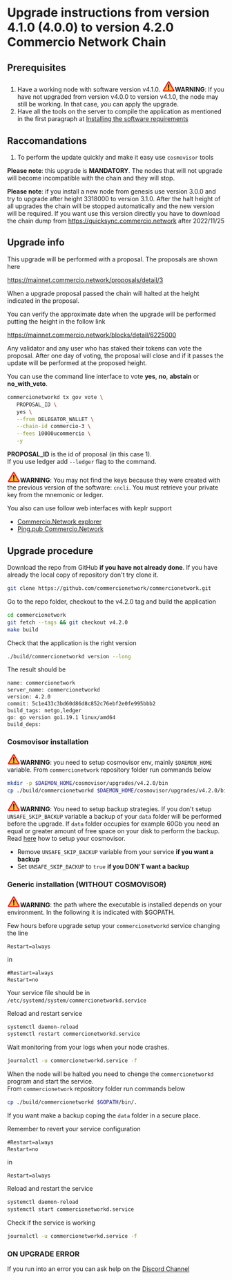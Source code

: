 # Upgrade instructions from version 4.1.0 (4.0.0) to version 4.2.0 Commercio Network Chain

## Prerequisites


1. Have a working node with software version v4.1.0. **<img src="../img/attetion.png" width="30">WARNING**:  If you have not upgraded from version v4.0.0 to version v4.1.0, the node may still be working. In that case, you can apply the upgrade.
2. Have all the tools on the server to compile the application as mentioned in the first paragraph at [Installing the software requirements](https://docs.commercio.network/nodes/full-node-installation.html#_1-installing-the-software-requirements)


## Raccomandations

1. To perform the update quickly and make it easy use `cosmovisor` tools


**Please note**: this upgrade is **MANDATORY**. The nodes that will not upgrade will become incompatible with the chain and they will stop.

**Please note**: if you install a new node from genesis use version 3.0.0 and try to upgrade after height 3318000 to version 3.1.0. After the halt height of all upgrades the chain will be stopped automatically and the new version will be required. If you want use this version directly you have to download the chain dump from https://quicksync.commercio.network after 2022/11/25

## Upgrade info

This upgrade will be performed with a proposal. The proposals are shown here

https://mainnet.commercio.network/proposals/detail/3

When a upgrade proposal passed the chain will halted at the height indicated in the proposal.

You can verify the approximate date when the upgrade will be performed putting the height in the follow link

https://mainnet.commercio.network/blocks/detail/6225000


Any validator and any user who has staked their tokens can vote the proposal. After one day of voting, the proposal will close and if it passes the update will be performed at the proposed height.

You can use the command line interface to vote **yes**, **no**, **abstain** or **no_with_veto**.

```bash
commercionetworkd tx gov vote \
   PROPOSAL_ID \
   yes \
   --from DELEGATOR_WALLET \
   --chain-id commercio-3 \
   --fees 10000ucommercio \
   -y
```


**PROPOSAL_ID** is the id of proposal (in this case 1).    
If you use ledger add `--ledger` flag to the command.

**<img src="../img/attetion.png" width="30">WARNING**: You may not find the keys because they were created with the previous version of the software: `cncli`. You must retrieve your private key from the mnemonic or ledger.


You also can use follow web interfaces with keplr support

- [Commercio.Network explorer](https://mainnet.commercio.network/proposals/)
- [Ping.pub Commercio.Network](https://ping.pub/commercio.network/gov)


## Upgrade procedure

Download the repo from GitHub **if you have not already done**. If you have already the local copy of repository don't try clone it.

```bash
git clone https://github.com/commercionetwork/commercionetwork.git
```

Go to the repo folder, checkout to the v4.2.0 tag and build the application

```bash
cd commercionetwork
git fetch --tags && git checkout v4.2.0
make build
```

Check that the application is the right version

```bash
./build/commercionetworkd version --long
```

The result should be

```
name: commercionetwork
server_name: commercionetworkd
version: 4.2.0
commit: 5c1e433c3bd60d86d8c852c76ebf2e0fe995bbb2
build_tags: netgo,ledger
go: go version go1.19.1 linux/amd64
build_deps:
```


### Cosmovisor installation

**<img src="../img/attetion.png" width="30">WARNING**: you need to setup cosmovisor env, mainly `$DAEMON_HOME` variable.
From `commercionetwork` repository folder run commands below

```bash
mkdir -p $DAEMON_HOME/cosmovisor/upgrades/v4.2.0/bin
cp ./build/commercionetworkd $DAEMON_HOME/cosmovisor/upgrades/v4.2.0/bin/.
```

**<img src="../img/attetion.png" width="30">WARNING**: You need to setup backup strategies. If you don't setup `UNSAFE_SKIP_BACKUP` variable a backup of your `data` folder will be performed before the upgrade. If `data` folder occupies for example 60Gb you need an equal or greater amount of free space on your disk to perform the backup. Read [here](./setup_cosmovisor.md) how to setup your cosmovisor.   

- Remove `UNSAFE_SKIP_BACKUP` variable from your service **if you want a backup**
- Set `UNSAFE_SKIP_BACKUP` to `true` **if you DON'T want a backup**


### Generic installation (**WITHOUT COSMOVISOR**)


**<img src="../img/attetion.png" width="30">WARNING**: the path where the executable is installed depends on your environment. In the following it is indicated with $GOPATH.

Few hours before upgrade setup your `commercionetworkd` service changing the line

```
Restart=always
```
in
```
#Restart=always
Restart=no
```

Your service file should be in `/etc/systemd/system/commercionetworkd.service`

Reload and restart service
```bash
systemctl daemon-reload
systemctl restart commercionetworkd.service
```

Wait monitoring from your logs when your node crashes.

```bash
journalctl -u commercionetworkd.service -f
```

When the node will be halted you need to chenge the `commercionetworkd` program and start the service.     
From `commercionetwork` repository folder run commands below

```bash
cp ./build/commercionetworkd $GOPATH/bin/.
```

If you want make a backup coping the `data` folder in a secure place.  

Remember to revert your service configuration

```
#Restart=always
Restart=no
```
in
```
Restart=always
```


Reload and restart the service

```bash
systemctl daemon-reload
systemctl start commercionetworkd.service
```

Check if the service is working

```bash
journalctl -u commercionetworkd.service -f
```

### ON UPGRADE ERROR 

If you run into an error you can ask help on the [Discord Channel](https://discord.com/channels/973149882032468029/973163682030833685)


